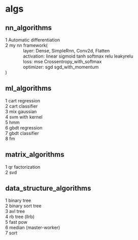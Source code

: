 # algs

## nn_algorithms
1 Automatic differentiation<br>
2 my nn framework(<br>
&emsp;&emsp;&emsp;&emsp;layer: Dense, SimpleRnn, Conv2d, Flatten<br>
&emsp;&emsp;&emsp;&emsp;activation: linear sigmoid tanh softmax relu leakyrelu<br>
&emsp;&emsp;&emsp;&emsp;loss: mse Crossentropy_with_softmax<br>
&emsp;&emsp;&emsp;&emsp;optimizer: sgd sgd_with_momentum<br>)

## ml_algorithms
1 cart regression<br>
2 cart classifier<br>
3 mix gaussian<br>
4 svm with kernel<br>
5 hmm<br>
6 gbdt regression<br>
7 gbdt classifier<br>
8 fm <br>

## matrix_algorithms
1 qr factorization<br>
2 svd <br>

## data_structure_algorithms
1 binary tree<br>
2 binary sort tree<br>
3 avl tree<br>
4 rb tree (llrb)<br>
5 fast pow<br>
6 median (master-worker)<br>
7 sort<br>
